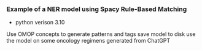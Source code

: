### Example of a NER model using Spacy Rule-Based Matching
- python verison 3.10

Use OMOP concepts to generate patterns and tags
save model to disk
use the model on some oncology regimens generated from ChatGPT